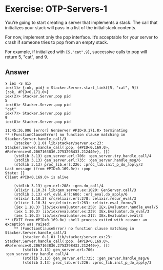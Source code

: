# Exercise: OTP-Servers-1

You’re going to start creating a server that implements a stack. The call that
initializes your stack will pass in a list of the initial stack contents.  

For now, implement only the pop interface. It’s acceptable for your server to
crash if someone tries to pop from an empty stack.  

For example, if initialized with `[5,"cat",9]`, successive calls to pop will return
5, "cat", and 9.

## Answer
```
❯ iex -S mix
iex(1)> {:ok, pid} = Stacker.Server.start_link([5, "cat", 9])
{:ok, #PID<0.171.0>}
iex(2)> Stacker.Server.pop pid
5
iex(6)> Stacker.Server.pop pid
"cat"
iex(7)> Stacker.Server.pop pid
9
iex(8)> Stacker.Server.pop pid

11:45:36.006 [error] GenServer #PID<0.171.0> terminating
** (FunctionClauseError) no function clause matching in Stacker.Server.handle_call/3
    (stacker 0.1.0) lib/stacker/server.ex:23: Stacker.Server.handle_call(:pop, {#PID<0.169.0>, #Reference<0.2067163836.2753298433.212440>}, [])
    (stdlib 3.13) gen_server.erl:706: :gen_server.try_handle_call/4
    (stdlib 3.13) gen_server.erl:735: :gen_server.handle_msg/6
    (stdlib 3.13) proc_lib.erl:226: :proc_lib.init_p_do_apply/3
Last message (from #PID<0.169.0>): :pop
State: []
Client #PID<0.169.0> is alive

    (stdlib 3.13) gen.erl:208: :gen.do_call/4
    (elixir 1.10.3) lib/gen_server.ex:1020: GenServer.call/3
    (stdlib 3.13) erl_eval.erl:680: :erl_eval.do_apply/6
    (elixir 1.10.3) src/elixir.erl:278: :elixir.recur_eval/3
    (elixir 1.10.3) src/elixir.erl:263: :elixir.eval_forms/3
    (iex 1.10.3) lib/iex/evaluator.ex:258: IEx.Evaluator.handle_eval/5
    (iex 1.10.3) lib/iex/evaluator.ex:239: IEx.Evaluator.do_eval/3
    (iex 1.10.3) lib/iex/evaluator.ex:217: IEx.Evaluator.eval/3
** (EXIT from #PID<0.169.0>) shell process exited with reason: an exception was raised:
    ** (FunctionClauseError) no function clause matching in Stacker.Server.handle_call/3
        (stacker 0.1.0) lib/stacker/server.ex:23: Stacker.Server.handle_call(:pop, {#PID<0.169.0>, #Reference<0.2067163836.2753298433.212440>}, [])
        (stdlib 3.13) gen_server.erl:706: :gen_server.try_handle_call/4
        (stdlib 3.13) gen_server.erl:735: :gen_server.handle_msg/6
        (stdlib 3.13) proc_lib.erl:226: :proc_lib.init_p_do_apply/3

```
